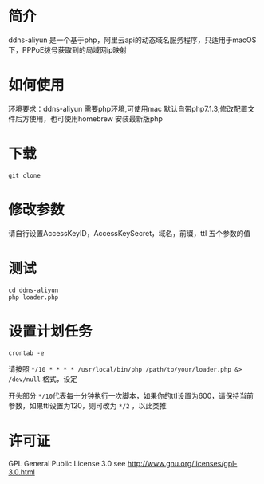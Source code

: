 # 简介

ddns-aliyun 是一个基于php，阿里云api的动态域名服务程序，只适用于macOS下，PPPoE拨号获取到的局域网ip映射

# 如何使用

环境要求：ddns-aliyun 需要php环境,可使用mac 默认自带php7.1.3,修改配置文件后方使用，也可使用homebrew 安装最新版php

# 下载

```git clone ```

# 修改参数

请自行设置AccessKeyID，AccessKeySecret，域名，前缀，ttl 五个参数的值

# 测试

```
cd ddns-aliyun
php loader.php
```

# 设置计划任务

```
crontab -e
```

请按照  `*/10 * * * * /usr/local/bin/php /path/to/your/loader.php &> /dev/null` 格式，设定

开头部分  `*/10`代表每十分钟执行一次脚本，如果你的ttl设置为600，请保持当前参数，如果ttl设置为120，则可改为 `*/2` ，以此类推

# 许可证

 GPL General Public License 3.0 see <http://www.gnu.org/licenses/gpl-3.0.html>